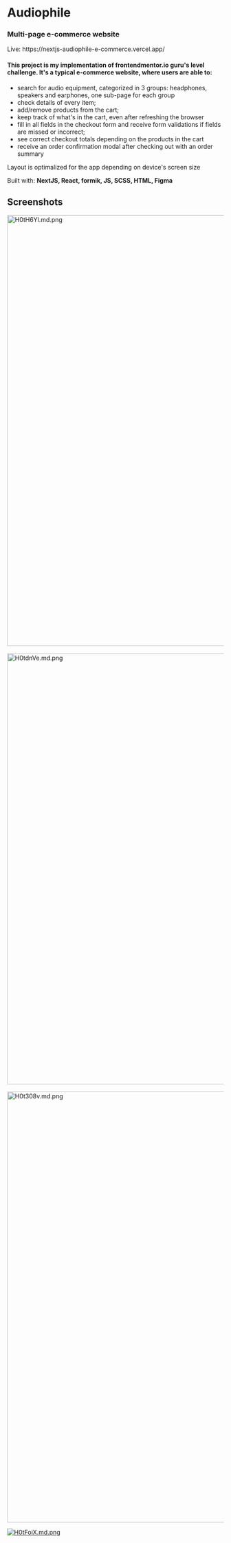 <h1>Audiophile</h1>
<h3>Multi-page e-commerce website</h3>
<p>Live: https://nextjs-audiophile-e-commerce.vercel.app/</p>


<h4>This project is my implementation of frontendmentor.io guru's level challenge. It's a typical e-commerce website, where users are able to:</h4>
<ul>
<li>search for audio equipment, categorized in 3 groups: headphones, speakers and earphones, one sub-page for each group</li>
<li>check details of every item;</li>
<li>add/remove products from the cart;</li>
<li>keep track of what's in the cart, even after refreshing the browser</li>
<li>fill in all fields in the checkout form and receive form validations if fields are missed or incorrect;</li>
<li>see correct checkout totals depending on the products in the cart</li>
<li>receive an order confirmation modal after checking out with an order summary</li>
</ul>

Layout is optimalized for the app depending on device's screen size

Built with:
<strong>NextJS, React, formik, JS, SCSS, HTML, Figma</strong>

<h2>Screenshots</h2>

<a href="https://freeimage.host/i/H0tH6Yl"><img src="https://iili.io/H0tH6Yl.md.png" alt="H0tH6Yl.md.png" border="0" height="1000px"></a>&nbsp;
<a href="https://freeimage.host/i/H0tdnVe"><img src="https://iili.io/H0tdnVe.md.png" alt="H0tdnVe.md.png" border="0" height="1000px"></a>&nbsp;
<a href="https://freeimage.host/i/H0t308v"><img src="https://iili.io/H0t308v.md.png" alt="H0t308v.md.png" border="0" height="1000px"></a>
<div><a href="https://freeimage.host/i/H0tFoiX"><img src="https://iili.io/H0tFoiX.md.png" alt="H0tFoiX.md.png" border="0" ></a>
